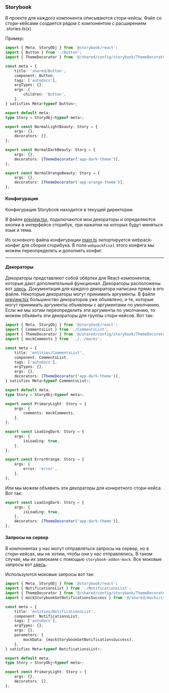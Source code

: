### Storybook

В проекте для каждого компонента описываются стори-кейсы.
Файл со стори-кейсами создается рядом с компонентом с расширением .stories.ts(x)

Пример:

```typescript jsx
import { Meta, StoryObj } from '@storybook/react';
import { Button } from './Button';
import { ThemeDecorator } from '@/shared/config/storybook/ThemeDecorator';

const meta = {
	title: 'shared/Button',
	component: Button,
	tags: ['autodocs'],
	argTypes: {},
	args: {
		children: 'Button',
	},
} satisfies Meta<typeof Button>;

export default meta;
type Story = StoryObj<typeof meta>;

export const NormalLightBeauty: Story = {
	args: {},
	decorators: [],
};

export const NormalDarkBeauty: Story = {
	args: {},
	decorators: [ThemeDecorator('app-dark-theme')],
};

export const NormalOrangeBeauty: Story = {
	args: {},
	decorators: [ThemeDecorator('app-orange-theme')],
};
```

#### Конфигурация

Конфигурация Storybook находится в текущей директории.

В файле [preview.tsx](/config/storybook/preview.tsx), подключаются мои декораторы и
определяются кнопки в интерфейсе сторибук, при нажатии на которых будут меняться язык
и тема.

Из основного файла конфигурации [main.ts](/config/storybook/main.ts) экпортируется
webpack-конфиг для сборки сторибука. В поле `webpackFinal` этого конфига мы можем переопределять
и дополнять конфиг.

---

#### Декораторы

Декораторы представляют собой обёртки для React-компонентов, которые дают дополнительный функционал.
Декораторы расположены вот [здесь](/src/shared/config/storybook). Документация для каждого
декоратора написана прямо в его файле. Некоторые декораторы могут принимать аргументы. В файле
[preview.tsx](/config/storybook/preview.tsx) большинство декораторов уже объявлено, и те, которые
могут принимать аргументы объявлены с аргументами по умолчанию. Если же мы хотим переопределить эти
аргументы по умолчанию, то можем объявить эти декораторы для группы стори-кейсов. Вот так:

```typescript jsx
import { Meta, StoryObj } from '@storybook/react';
import { CommentsList } from './CommentsList';
import { ThemeDecorator } from '@/shared/config/storybook/ThemeDecorator';
import { mockComments } from '../../mocks';

const meta = {
	title: 'entities/CommentsList',
	component: CommentsList,
	tags: ['autodocs'],
	argTypes: {},
	args: {},
	decorators: [ThemeDecorator('app-dark-theme')],
} satisfies Meta<typeof CommentsList>;

export default meta;
type Story = StoryObj<typeof meta>;

export const PrimaryLight: Story = {
	args: {
		comments: mockComments,
	},
};

export const LoadingDark: Story = {
	args: {
		isLoading: true,
	},
};

export const ErrorOrange: Story = {
	args: {
		error: 'error',
	},
};
```

Или мы можем объявить эти декораторы для конкретного стори-кейса. Вот так:

```typescript jsx
export const LoadingDark: Story = {
	args: {
		isLoading: true,
	},
	decorators: [ThemeDecorator('app-dark-theme')],
};
```

#### Запросы на сервер

В компонентах у нас могут отправляться запросы на сервер, но в стори-кейсах, мы не хотим,
чтобы они у нас отправлялись. В таком случае, мы их замокаем с помощью `storybook-addon-mock`.
Все моковые запросы вот [здесь](src/shared/mocks/storybook/requests.ts).

Используются моковые запросы вот так:

```typescript jsx
import { Meta, StoryObj } from '@storybook/react';
import { NotificationsList } from './NotificationsList';
import { ThemeDecorator } from '@/shared/config/storybook/ThemeDecorator';
import { mockStorybookGetNotificationsSuccess } from '@/shared/mocks/storybook/requests';

const meta = {
	title: 'entities/NotificationsList',
	component: NotificationsList,
	tags: ['autodocs'],
	argTypes: {},
	args: {},
	parameters: {
		mockData: [mockStorybookGetNotificationsSuccess],
	},
} satisfies Meta<typeof NotificationsList>;

export default meta;
type Story = StoryObj<typeof meta>;

export const PrimaryLight: Story = {
	args: {},
	decorators: [],
};
```
